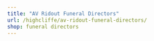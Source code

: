 ```yaml
---
title: "AV Ridout Funeral Directors"
url: /highcliffe/av-ridout-funeral-directors/
shop: funeral directors
---
```

